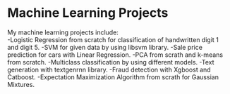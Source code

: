 # Machine Learning Projects
My machine learning projects include:  
-Logistic Regression from scratch for classification of handwritten digit 1 and digit 5. 
-SVM for given data by using libsvm library. 
-Sale price prediction for cars with Linear Regression. 
-PCA from scrath and k-means from scratch. 
-Multiclass classification by using different models. 
-Text generation with textgenrnn library. 
-Fraud detection with Xgboost and Catboost. 
-Expectation Maximization Algorithm from scrath for Gaussian Mixtures. 
